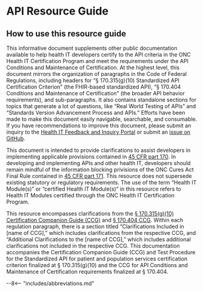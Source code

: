 # API Resource Guide

## How to use this resource guide

This informative document supplements other public documentation available to help health IT developers certify to the API criteria in the ONC Health IT Certification Program and meet the requirements under the API Conditions and Maintenance of Certification. At the highest level, this document mirrors the organization of paragraphs in the Code of Federal Regulations, including headers for “§ 170.315(g)(10) Standardized API Certification Criterion” (the FHIR-based standardized API), “§ 170.404 Conditions and Maintenance of Certification” (the broader API behavior requirements), and sub-paragraphs. It also contains standalone sections for topics that generate a lot of questions, like “Real World Testing of APIs” and “Standards Version Advancement Process and APIs.” Efforts have been made to make this document easily navigable, searchable, and consumable. If you have recommendations to improve this document, please submit an inquiry to the <a target = "_blank" href = "https://inquiry.healthit.gov/support/plugins/servlet/desk/portal/2">Health IT Feedback and Inquiry Portal</a> or submit an <a target = "_blank" href = "https://github.com/onc-healthit/API-102/issues">issue on GitHub</a>.

This document is intended to provide clarifications to assist developers in implementing applicable provisions contained in <a target = "_blank" href = "https://ecfr.federalregister.gov/current/title-45/subtitle-A/subchapter-D/part-170">45 CFR part 170</a>. In developing and implementing APIs and other health IT, developers should remain mindful of the information blocking privisions of the ONC Cures Act Final Rule contained in <a target = "_blank" href = "https://ecfr.federalregister.gov/current/title-45/subtitle-A/subchapter-D/part-171">45 CFR part 171</a>. This resource does not supersede existing statutory or regulatory requirements. The use of the term “Health IT Module(s)” or “certified Health IT Module(s)” in this resource refers to Health IT Modules certified through the ONC Health IT Certification Program.

This resource encompasses clarifications from the <a target = "_blank" href = "https://www.healthit.gov/test-method/standardized-api-patient-and-population-services#ccg">§ 170.315(g)(10) Certification Companion Guide (CCG)</a> and <a target = "_blank" href = "https://www.healthit.gov/condition-ccg/application-programming-interfaces">§ 170.404 CCG</a>. Within each regulation paragraph, there is a section titled “Clarifications Included in [name of CCG],” which includes clarifications from the respective CCG, and “Additional Clarifications to the [name of CCG],” which includes additional clarifications not included in the respective CCG. This documentation accompanies the Certification Companion Guide (CCG) and Test Procedure for the Standardized API for patient and population services certification criterion finalized at § 170.315(g)(10) and the CCG for API Conditions and Maintenance of Certification requirements finalized at § 170.404.

--8<-- "includes/abbreviations.md"